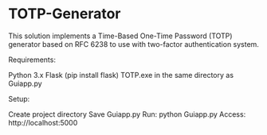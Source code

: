 # TOTP-Generator
This solution implements a Time-Based One-Time Password (TOTP) generator based on RFC 6238 to use with two-factor authentication system.

Requirements:

Python 3.x
Flask (pip install flask)
TOTP.exe in the same directory as Guiapp.py

Setup:

Create project directory
Save Guiapp.py 
Run: python Guiapp.py
Access: http://localhost:5000


